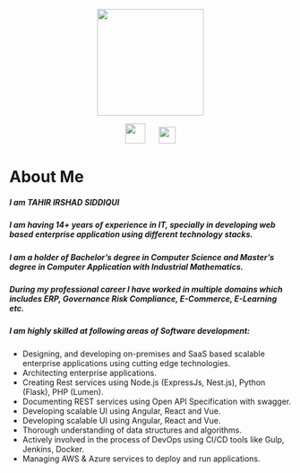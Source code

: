 <p align="center"> <img src="https://user-images.githubusercontent.com/10677348/183913990-b22ba5c6-da84-4d5d-a398-8350917cc11d.png" height="190"/> </p> 
<p align="center"> <a href="https://www.linkedin.com/in/siddiqitahir/" target="_blank"><img src="https://user-images.githubusercontent.com/10677348/183915021-ba8d070f-3f9a-420e-b691-f8479cc2522c.png" width="36" height="36" /></a> &nbsp;&nbsp;&nbsp;&nbsp; <a href="https://www.techgig.com/tahirirshad" target="_blank" > <img src="https://user-images.githubusercontent.com/10677348/183916029-7cd905b4-b93c-4c8b-84e6-e2a0a90ab87b.svg" height="30" /> </a> </p>
<h1> About Me </h1>
<h5> I am TAHIR IRSHAD SIDDIQUI </h5>
<h5> I am having 14+ years of experience in IT, specially in developing web based enterprise application using different technology stacks. </h5>
<h5> I am a holder of Bachelor’s degree in Computer Science and Master’s degree in Computer Application with Industrial Mathematics. </h5>
<h5> During my professional career I have worked in multiple domains which includes ERP, Governance Risk Compliance, E-Commerce, E-Learning etc.  </h5>
<h5> I am highly skilled at following areas of Software development: </h5>
  <ul>
      <li> Designing, and developing on-premises and SaaS based scalable enterprise applications using cutting edge technologies. </li>
      <li> Architecting enterprise applications. </li>
      <li> Creating Rest services using Node.js (ExpressJs, Nest.js), Python (Flask), PHP (Lumen). </li>
      <li> Documenting REST services using Open API Specification with swagger. </li>
      <li> Developing scalable UI using Angular, React and Vue. </li>
      <li> Developing scalable UI using Angular, React and Vue. </li>
      <li> Thorough understanding of data structures and algorithms. </li>
      <li> Actively involved in the process of DevOps using CI/CD tools like Gulp, Jenkins, Docker. </li>
      <li> Managing AWS & Azure services to deploy and run applications.
  </ul>

